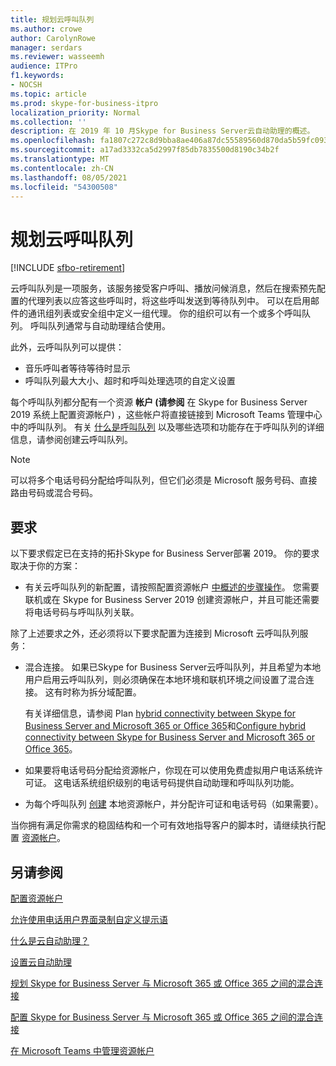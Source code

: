 ```yaml
---
title: 规划云呼叫队列
ms.author: crowe
author: CarolynRowe
manager: serdars
ms.reviewer: wasseemh
audience: ITPro
f1.keywords:
- NOCSH
ms.topic: article
ms.prod: skype-for-business-itpro
localization_priority: Normal
ms.collection: ''
description: 在 2019 年 10 月Skype for Business Server云自动助理的概述。
ms.openlocfilehash: fa1807c272c8d9bba8ae406a87dc55589560d870da5b59fc093c2d9d1a2933e6
ms.sourcegitcommit: a17ad3332ca5d2997f85db7835500d8190c34b2f
ms.translationtype: MT
ms.contentlocale: zh-CN
ms.lasthandoff: 08/05/2021
ms.locfileid: "54300508"
---
```

# <a name="plan-cloud-call-queues"></a>规划云呼叫队列

[!INCLUDE [sfbo-retirement](../../Hub/includes/sfbo-retirement.md)]

云呼叫队列是一项服务，该服务接受客户呼叫、播放问候消息，然后在搜索预先配置的代理列表以应答这些呼叫时，将这些呼叫发送到等待队列中。 可以在启用邮件的通讯组列表或安全组中定义一组代理。 你的组织可以有一个或多个呼叫队列。 呼叫队列通常与自动助理结合使用。

此外，云呼叫队列可以提供：

- 音乐呼叫者等待等待时显示
- 呼叫队列最大大小、超时和呼叫处理选项的自定义设置

每个呼叫队列都分配有一个资源 **帐户 (请参阅** 在 [](configure-onprem-ra.md)Skype for Business Server 2019 系统上配置资源帐户) ，这些帐户将直接链接到 Microsoft Teams 管理中心中的呼叫队列。 有关 [什么是呼叫队列](/MicrosoftTeams/create-a-phone-system-call-queue) 以及哪些选项和功能存在于呼叫队列的详细信息，请参阅创建云呼叫队列。

> [!NOTE]
> 可以将多个电话号码分配给呼叫队列，但它们必须是 Microsoft 服务号码、直接路由号码或混合号码。

## <a name="requirements"></a>要求

以下要求假定已在支持的拓扑Skype for Business Server部署 2019。  你的要求取决于你的方案：

- 有关云呼叫队列的新配置，请按照配置资源帐户 [中概述的步骤操作](configure-onprem-ra.md)。 您需要联机或在 Skype for Business Server 2019 创建资源帐户，并且可能还需要将电话号码与呼叫队列关联。

除了上述要求之外，还必须将以下要求配置为连接到 Microsoft 云呼叫队列服务：

- 混合连接。 如果已Skype for Business Server云呼叫队列，并且希望为本地用户启用云呼叫队列，则必须确保在本地环境和联机环境之间设置了混合连接。 这有时称为拆分域配置。

   有关详细信息，请参阅 Plan [hybrid connectivity between Skype for Business Server and Microsoft 365 or Office 365](plan-hybrid-connectivity.md)和[Configure hybrid connectivity between Skype for Business Server and Microsoft 365 or Office 365](configure-hybrid-connectivity.md)。

- 如果要将电话号码分配给资源帐户，你现在可以使用免费虚拟用户电话系统许可证。 这电话系统组织级别的电话号码提供自动助理和呼叫队列功能。

- 为每个呼叫队列 [创建](configure-onprem-ra.md) 本地资源帐户，并分配许可证和电话号码（如果需要）。  

当你拥有满足你需求的稳固结构和一个可有效地指导客户的脚本时，请继续执行配置  [资源帐户](configure-onprem-ra.md)。

## <a name="see-also"></a>另请参阅

[配置资源帐户](configure-onprem-ra.md)

[允许使用电话用户界面录制自定义提示语](/exchange/voice-mail-unified-messaging/greetings-announcements-menus-and-prompts/enable-custom-prompt-recording)

[什么是云自动助理？](/SkypeForBusiness/what-is-phone-system-in-office-365/what-are-phone-system-auto-attendants)

[设置云自动助理](/MicrosoftTeams/create-a-phone-system-auto-attendant)

[规划 Skype for Business Server 与 Microsoft 365 或 Office 365 之间的混合连接](plan-hybrid-connectivity.md)

[配置 Skype for Business Server 与 Microsoft 365 或 Office 365 之间的混合连接](configure-hybrid-connectivity.md)

[在 Microsoft Teams 中管理资源帐户](/MicrosoftTeams/manage-resource-accounts)